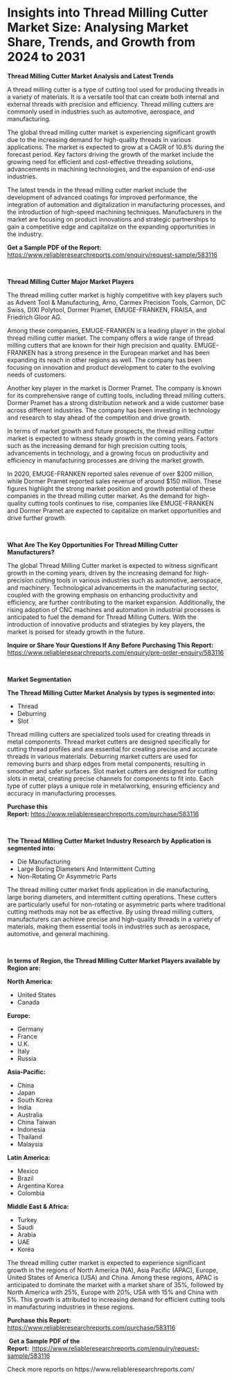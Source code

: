 <p><h1>Insights into Thread Milling Cutter Market Size: Analysing Market Share, Trends, and Growth from 2024 to 2031</h1></p><p><strong>Thread Milling Cutter Market Analysis and Latest Trends</strong></p>
<p><p>A thread milling cutter is a type of cutting tool used for producing threads in a variety of materials. It is a versatile tool that can create both internal and external threads with precision and efficiency. Thread milling cutters are commonly used in industries such as automotive, aerospace, and manufacturing.</p><p>The global thread milling cutter market is experiencing significant growth due to the increasing demand for high-quality threads in various applications. The market is expected to grow at a CAGR of 10.8% during the forecast period. Key factors driving the growth of the market include the growing need for efficient and cost-effective threading solutions, advancements in machining technologies, and the expansion of end-use industries.</p><p>The latest trends in the thread milling cutter market include the development of advanced coatings for improved performance, the integration of automation and digitalization in manufacturing processes, and the introduction of high-speed machining techniques. Manufacturers in the market are focusing on product innovations and strategic partnerships to gain a competitive edge and capitalize on the expanding opportunities in the industry.</p></p>
<p><strong>Get a Sample PDF of the Report:&nbsp;</strong> <a href="https://www.reliableresearchreports.com/enquiry/request-sample/583116">https://www.reliableresearchreports.com/enquiry/request-sample/583116</a></p>
<p>&nbsp;</p>
<p><strong>Thread Milling Cutter Major Market Players</strong></p>
<p><p>The thread milling cutter market is highly competitive with key players such as Advent Tool & Manufacturing, Arno, Carmex Precision Tools, Carmon, DC Swiss, DIXI Polytool, Dormer Pramet, EMUGE-FRANKEN, FRAISA, and Friedrich Gloor AG.</p><p>Among these companies, EMUGE-FRANKEN is a leading player in the global thread milling cutter market. The company offers a wide range of thread milling cutters that are known for their high precision and quality. EMUGE-FRANKEN has a strong presence in the European market and has been expanding its reach in other regions as well. The company has been focusing on innovation and product development to cater to the evolving needs of customers.</p><p>Another key player in the market is Dormer Pramet. The company is known for its comprehensive range of cutting tools, including thread milling cutters. Dormer Pramet has a strong distribution network and a wide customer base across different industries. The company has been investing in technology and research to stay ahead of the competition and drive growth.</p><p>In terms of market growth and future prospects, the thread milling cutter market is expected to witness steady growth in the coming years. Factors such as the increasing demand for high precision cutting tools, advancements in technology, and a growing focus on productivity and efficiency in manufacturing processes are driving the market growth.</p><p>In 2020, EMUGE-FRANKEN reported sales revenue of over $200 million, while Dormer Pramet reported sales revenue of around $150 million. These figures highlight the strong market position and growth potential of these companies in the thread milling cutter market. As the demand for high-quality cutting tools continues to rise, companies like EMUGE-FRANKEN and Dormer Pramet are expected to capitalize on market opportunities and drive further growth.</p></p>
<p>&nbsp;</p>
<p><strong>What Are The Key Opportunities For Thread Milling Cutter Manufacturers?</strong></p>
<p><p>The global Thread Milling Cutter market is expected to witness significant growth in the coming years, driven by the increasing demand for high-precision cutting tools in various industries such as automotive, aerospace, and machinery. Technological advancements in the manufacturing sector, coupled with the growing emphasis on enhancing productivity and efficiency, are further contributing to the market expansion. Additionally, the rising adoption of CNC machines and automation in industrial processes is anticipated to fuel the demand for Thread Milling Cutters. With the introduction of innovative products and strategies by key players, the market is poised for steady growth in the future.</p></p>
<p><strong>Inquire or Share Your Questions If Any Before Purchasing This Report:</strong> <a href="https://www.reliableresearchreports.com/enquiry/pre-order-enquiry/583116">https://www.reliableresearchreports.com/enquiry/pre-order-enquiry/583116</a></p>
<p>&nbsp;</p>
<p><strong>Market Segmentation</strong></p>
<p><strong>The Thread Milling Cutter Market Analysis by types is segmented into:</strong></p>
<p><ul><li>Thread</li><li>Deburring</li><li>Slot</li></ul></p>
<p><p>Thread milling cutters are specialized tools used for creating threads in metal components. Thread market cutters are designed specifically for cutting thread profiles and are essential for creating precise and accurate threads in various materials. Deburring market cutters are used for removing burrs and sharp edges from metal components, resulting in smoother and safer surfaces. Slot market cutters are designed for cutting slots in metal, creating precise channels for components to fit into. Each type of cutter plays a unique role in metalworking, ensuring efficiency and accuracy in manufacturing processes.</p></p>
<p><strong>Purchase this Report:&nbsp;</strong><a href="https://www.reliableresearchreports.com/purchase/583116">https://www.reliableresearchreports.com/purchase/583116</a></p>
<p>&nbsp;</p>
<p><strong>The Thread Milling Cutter Market Industry Research by Application is segmented into:</strong></p>
<p><ul><li>Die Manufacturing</li><li>Large Boring Diameters And Intermittent Cutting</li><li>Non-Rotating Or Asymmetric Parts</li></ul></p>
<p><p>The thread milling cutter market finds application in die manufacturing, large boring diameters, and intermittent cutting operations. These cutters are particularly useful for non-rotating or asymmetric parts where traditional cutting methods may not be as effective. By using thread milling cutters, manufacturers can achieve precise and high-quality threads in a variety of materials, making them essential tools in industries such as aerospace, automotive, and general machining.</p></p>
<p>&nbsp;</p>
<p><strong>In terms of Region, the Thread Milling Cutter Market Players available by Region are:</strong></p>
<p>
    <p> <strong> North America: </strong>
        <ul>
            <li>United States</li>
            <li>Canada</li>
        </ul>
        </p> 
    <p> <strong> Europe: </strong>
        <ul>
            <li>Germany</li>
            <li>France</li>
            <li>U.K.</li>
            <li>Italy</li>
            <li>Russia</li>
        </ul>
        </p> 
    <p> <strong> Asia-Pacific: </strong>
        <ul>
            <li>China</li>
            <li>Japan</li>
            <li>South Korea</li>
            <li>India</li>
            <li>Australia</li>
            <li>China Taiwan</li>
            <li>Indonesia</li>
            <li>Thailand</li>
            <li>Malaysia</li>
        </ul>
        </p> 
    <p> <strong> Latin America: </strong>
        <ul>
            <li>Mexico</li>
            <li>Brazil</li>
            <li>Argentina Korea</li>
            <li>Colombia</li>
        </ul>
        </p> 
    <p> <strong> Middle East & Africa: </strong>
        <ul>
            <li>Turkey</li>
            <li>Saudi</li>
            <li>Arabia</li>
            <li>UAE</li>
            <li>Korea</li>
        </ul>
    </p>
    </p>
<p><p>The thread milling cutter market is expected to experience significant growth in the regions of North America (NA), Asia Pacific (APAC), Europe, United States of America (USA) and China. Among these regions, APAC is anticipated to dominate the market with a market share of 35%, followed by North America with 25%, Europe with 20%, USA with 15% and China with 5%. This growth is attributed to increasing demand for efficient cutting tools in manufacturing industries in these regions.</p></p>
<p><strong>Purchase this Report: </strong><a href="https://www.reliableresearchreports.com/purchase/583116">https://www.reliableresearchreports.com/purchase/583116</a></p>
<p>&nbsp;<strong>Get a Sample PDF of the Report:&nbsp;&nbsp;</strong><a href="https://www.reliableresearchreports.com/enquiry/request-sample/583116">https://www.reliableresearchreports.com/enquiry/request-sample/583116</a></p>
<p><strong></strong></p>
<p>Check more reports on https://www.reliableresearchreports.com/</p>